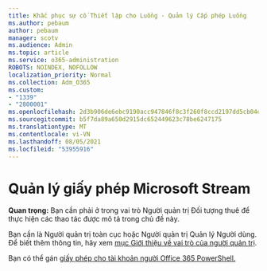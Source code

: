 ```yaml
---
title: Khắc phục sự cố Thiết lập cho Luồng - Quản lý Cấp phép Luồng
ms.author: pebaum
author: pebaum
manager: scotv
ms.audience: Admin
ms.topic: article
ms.service: o365-administration
ROBOTS: NOINDEX, NOFOLLOW
localization_priority: Normal
ms.collection: Adm_O365
ms.custom:
- "1339"
- "2800001"
ms.openlocfilehash: 2d3b906de6ebc9190acc947846f8c3f260f8ccd2197dd5cb04daa9c2dffbac97
ms.sourcegitcommit: b5f7da89a650d2915dc652449623c78be6247175
ms.translationtype: MT
ms.contentlocale: vi-VN
ms.lasthandoff: 08/05/2021
ms.locfileid: "53955916"
---
```

# <a name="managing-microsoft-stream-licenses"></a>Quản lý giấy phép Microsoft Stream

**Quan trọng:** Bạn cần phải ở trong vai trò Người quản trị Đối tượng thuê để thực hiện các thao tác được mô tả trong chủ đề này.

Bạn cần là Người quản trị toàn cục hoặc Người quản trị Quản lý Người dùng. Để biết thêm thông tin, hãy xem [mục Giới thiệu về vai trò của người quản trị](https://docs.microsoft.com/microsoft-365/admin/add-users/about-admin-roles).

Bạn có thể gán [giấy phép cho tài khoản người Office 365 PowerShell.](https://go.microsoft.com/fwlink/p/?linkid=850410)
